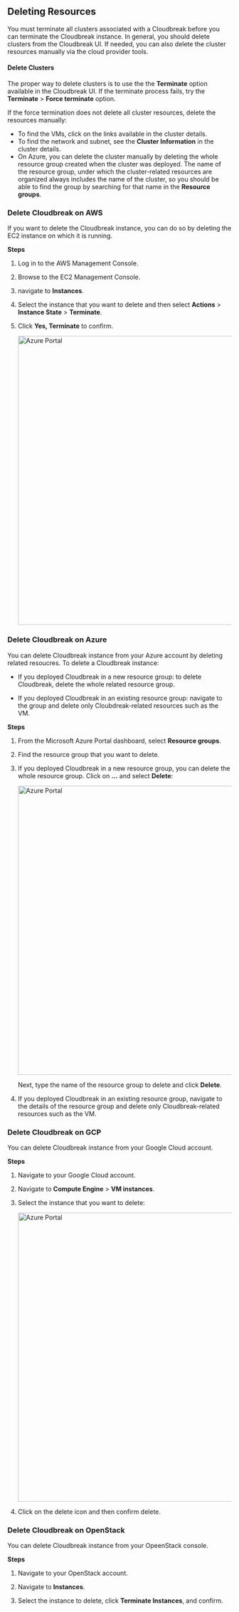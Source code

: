 ## Deleting Resources

You must terminate all clusters associated with a Cloudbreak before you can terminate the Cloudbreak instance. In general, you should delete clusters from the Cloudbreak UI. If needed, you can also delete the cluster resources manually via the cloud provider tools. 

#### Delete Clusters  

The proper way to delete clusters is to use the the **Terminate** option available in the Cloudbreak UI. If the terminate process fails, try the **Terminate** > **Force terminate** option.

If the force termination does not delete all cluster resources, delete the resources manually:

* To find the VMs, click on the links available in the cluster details. 
* To find the network and subnet, see the **Cluster Information** in the cluster details. 
* On Azure, you can delete the cluster manually by deleting the whole resource group created when the cluster was deployed. The name of the resource group, under which the cluster-related resources are organized always includes the name of the cluster, so you should be able to find the group by searching for that name in the **Resource groups**.
  

### Delete Cloudbreak on AWS

If you want to delete the Cloudbreak instance, you can do so by deleting the EC2 instance on which it is running.

**Steps**

1. Log in to the AWS Management Console.

2. Browse to the EC2 Management Console.

3. navigate to **Instances**.

4. Select the instance that you want to delete and then select **Actions** > **Instance State** > **Terminate**.

5. Click **Yes, Terminate** to confirm.

    <a href="../images/aws-delete.png" target="_blank" title="click to enlarge"><img src="../images/aws-delete.png" width="650" title="Azure Portal"></a>  


### Delete Cloudbreak on Azure

You can delete Cloudbreak instance from your Azure account by deleting related resoucres. To delete a Cloudbreak instance:

* If you deployed Cloudbreak in a new resource group: to delete Cloudbreak, delete the whole related resource group.

* If you deployed Cloudbreak in an existing resource group: navigate to the group and delete only Cloubdreak-related resources such as the VM.


**Steps**

1. From the Microsoft Azure Portal dashboard, select **Resource groups**.

2. Find the resource group that you want to delete.

3. If you deployed Cloudbreak in a new resource group, you can delete the whole resource group. Click on **...** and select **Delete**:

    <a href="../images/azure-delete.png" target="_blank" title="click to enlarge"><img src="../images/azure-delete.png" width="650" title="Azure Portal"></a>  

    Next, type the name of the resource group to delete and click **Delete**.
    
4. If you deployed Cloudbreak in an existing resource group, navigate to the details of the resource group and delete only Cloudbreak-related resources such as the VM.    


### Delete Cloudbreak on GCP 

You can delete Cloudbreak instance from your Google Cloud account. 


**Steps**

1. Navigate to your Google Cloud account.

2. Navigate to **Compute Engine** > **VM instances**.

3. Select the instance that you want to delete:

    <a href="../images/gcp-delete.png" target="_blank" title="click to enlarge"><img src="../images/gcp-delete.png" width="650" title="Azure Portal"></a>     

4. Click on the delete icon and then confirm delete. 


### Delete Cloudbreak on OpenStack

You can delete Cloudbreak instance from your OpeenStack console. 

**Steps**

1. Navigate to your OpenStack account.

2. Navigate to **Instances**.

3. Select the instance to delete, click **Terminate Instances**, and confirm.
